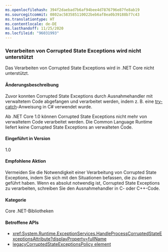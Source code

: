 ```yaml
---
ms.openlocfilehash: 394f2daebad7b6af94bee4d7876796e87fe8ab19
ms.sourcegitcommit: 0802ac583585110022beb6af8ea0b39188b77c43
ms.translationtype: HT
ms.contentlocale: de-DE
ms.lasthandoff: 11/25/2020
ms.locfileid: "96031993"
---
```

### <a name="handling-corrupted-state-exceptions-is-not-supported"></a>Verarbeiten von Corrupted State Exceptions wird nicht unterstützt

Das Verarbeiten von Corrupted State Exceptions wird in .NET Core nicht unterstützt.

#### <a name="change-description"></a>Änderungsbeschreibung

Zuvor konnten Corrupted State Exceptions durch Ausnahmehandler mit verwaltetem Code abgefangen und verarbeitet werden, indem z. B. eine [try-catch](../../../../docs/csharp/language-reference/keywords/try-catch.md)-Anweisung in C# verwendet wurde.

Ab .NET Core 1.0 können Corrupted State Exceptions nicht mehr von verwaltetem Code verarbeitet werden. Die Common Language Runtime liefert keine Corrupted State Exceptions an verwalteten Code.

#### <a name="version-introduced"></a>Eingeführt in Version

1.0

#### <a name="recommended-action"></a>Empfohlene Aktion

Vermeiden Sie die Notwendigkeit einer Verarbeitung von Corrupted State Exceptions, indem Sie sich mit den Situationen befassen, die zu diesen geführt haben. Wenn es absolut notwendig ist, Corrupted State Exceptions zu verarbeiten, schreiben Sie den Ausnahmehandler in C- oder C++-Code.

#### <a name="category"></a>Kategorie

Core .NET-Bibliotheken

#### <a name="affected-apis"></a>Betroffene APIs

- <xref:System.Runtime.ExceptionServices.HandleProcessCorruptedStateExceptionsAttribute?displayProperty=fullName>
- [legacyCorruptedStateExceptionsPolicy element](~/docs/framework/configure-apps/file-schema/runtime/legacycorruptedstateexceptionspolicy-element.md)

<!--

#### Affected APIs

- `T:System.Runtime.ExceptionServices.HandleProcessCorruptedStateExceptionsAttribute`

-->
